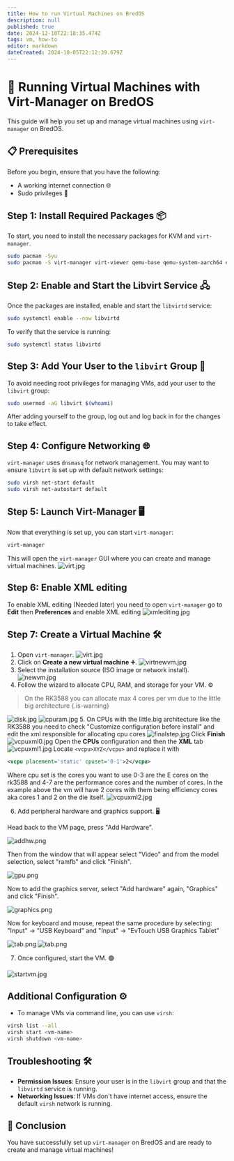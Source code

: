 ```yaml
---
title: How to run Virtual Machines on BredOS
description: null
published: true
date: 2024-12-10T22:18:35.474Z
tags: vm, how-to
editor: markdown
dateCreated: 2024-10-05T22:12:39.679Z
---
```


# 🚀 Running Virtual Machines with Virt-Manager on BredOS

This guide will help you set up and manage virtual machines using `virt-manager` on BredOS.

## 📋 Prerequisites

Before you begin, ensure that you have the following:

- A working internet connection 🌐
- Sudo privileges 🔑

## Step 1: Install Required Packages 📦

To start, you need to install the necessary packages for KVM and `virt-manager`.

```bash
sudo pacman -Syu
sudo pacman -S virt-manager virt-viewer qemu-base qemu-system-aarch64 edk2-aarch64 dnsmasq 
```

## Step 2: Enable and Start the Libvirt Service 🖧

Once the packages are installed, enable and start the `libvirtd` service:

```bash
sudo systemctl enable --now libvirtd
```

To verify that the service is running:

```bash
sudo systemctl status libvirtd
```

## Step 3: Add Your User to the `libvirt` Group 👥

To avoid needing root privileges for managing VMs, add your user to the `libvirt` group:

```bash
sudo usermod -aG libvirt $(whoami)
```

After adding yourself to the group, log out and log back in for the changes to take effect.

## Step 4: Configure Networking 🌐

`virt-manager` uses `dnsmasq` for network management. You may want to ensure `libvirt` is set up with default network settings:

```bash
sudo virsh net-start default
sudo virsh net-autostart default
```

## Step 5: Launch Virt-Manager 🖥️

Now that everything is set up, you can start `virt-manager`:

```bash
virt-manager
```

This will open the `virt-manager` GUI where you can create and manage virtual machines.
![virt.jpg](/vms/virt.jpg)

## Step 6: Enable XML editing

To enable XML editing (Needed later) you need to open `virt-manager` go to **Edit** then **Preferences** and enable XML editing
![xmlediting.jpg](/vms/xmlediting.jpg)

## Step 7: Create a Virtual Machine 🛠️

1. Open `virt-manager`.
   ![virt.jpg](/vms/virt.jpg)
2. Click on **Create a new virtual machine** ➕.
   ![virtnewvm.jpg](/vms/virtnewvm.jpg)
3. Select the installation source (ISO image or network install).
   ![newvm.jpg](/vms/newvm.jpg)
4. Follow the wizard to allocate CPU, RAM, and storage for your VM. ⚙️

> On the RK3588 you can allocate max 4 cores per vm due to the little big architecture
> {.is-warning}

![disk.jpg](/vms/disk.jpg)
![cpuram.jpg](/vms/cpuram.jpg)
5. On CPUs with the little.big architecture like the RK3588 you need to check "Customize configuration before install" and edit the xml responsible for allocating cpu cores
![finalstep.jpg](/vms/finalstep.jpg)
Click **Finish**
![vcpuxml0.jpg](/vms/vcpuxml0.jpg)
Open the **CPUs** configuration and then the **XML** tab
![vcpuxml1.jpg](/vms/vcpuxml1.jpg)
Locate `<vcpu>XYZ</vcpu>` and replace it with

```xml
<vcpu placement='static' cpuset='0-1'>2</vcpu>
```

Where cpu set is the cores you want to use 0-3 are the E cores on the rk3588 and 4-7 are the performance cores and the number of cores. In the example above the vm will have 2 cores with them being efficiency cores aka cores 1 and 2 on the die itself.
![vcpuxml2.jpg](/vms/vcpuxml2.jpg)

6. Add peripheral hardware and graphics support. 🖥️

Head back to the VM page, press "Add Hardware".

![addhw.png](/vms/addhw.png)

Then from the window that will appear select "Video" and from the model selection, select "ramfb" and click "Finish".

![gpu.png](/vms/gpu.png)

Now to add the graphics server, select "Add hardware" again, "Graphics" and click "Finish".

![graphics.png](/vms/graphics.png)

Now for keyboard and mouse, repeat the same procedure by selecting:
"Input" -> "USB Keyboard"
and
"Input" -> "EvTouch USB Graphics Tablet"

![tab.png](/vms/kb.png)
![tab.png](/vms/tab.png)

7. Once configured, start the VM. 🟢

![startvm.jpg](/vms/startvm.jpg)

## Additional Configuration ⚙️

- To manage VMs via command line, you can use `virsh`:

```bash
virsh list --all
virsh start <vm-name>
virsh shutdown <vm-name>
```

## Troubleshooting 🛠️

- **Permission Issues**: Ensure your user is in the `libvirt` group and that the `libvirtd` service is running.
- **Networking Issues**: If VMs don't have internet access, ensure the default `virsh` network is running.

## 🎉 Conclusion

You have successfully set up `virt-manager` on BredOS and are ready to create and manage virtual machines!
